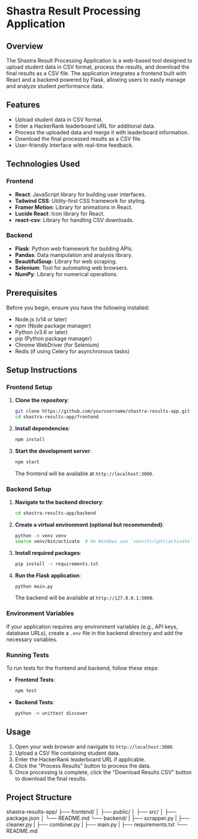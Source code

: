 # Shastra Result Processing Application

## Overview

The Shastra Result Processing Application is a web-based tool designed to upload student data in CSV format, process the results, and download the final results as a CSV file. The application integrates a frontend built with React and a backend powered by Flask, allowing users to easily manage and analyze student performance data.

## Features

- Upload student data in CSV format.
- Enter a HackerRank leaderboard URL for additional data.
- Process the uploaded data and merge it with leaderboard information.
- Download the final processed results as a CSV file.
- User-friendly interface with real-time feedback.

## Technologies Used

### Frontend
- **React**: JavaScript library for building user interfaces.
- **Tailwind CSS**: Utility-first CSS framework for styling.
- **Framer Motion**: Library for animations in React.
- **Lucide React**: Icon library for React.
- **react-csv**: Library for handling CSV downloads.

### Backend
- **Flask**: Python web framework for building APIs.
- **Pandas**: Data manipulation and analysis library.
- **BeautifulSoup**: Library for web scraping.
- **Selenium**: Tool for automating web browsers.
- **NumPy**: Library for numerical operations.

## Prerequisites

Before you begin, ensure you have the following installed:

- Node.js (v14 or later)
- npm (Node package manager)
- Python (v3.6 or later)
- pip (Python package manager)
- Chrome WebDriver (for Selenium)
- Redis (if using Celery for asynchronous tasks)

## Setup Instructions

### Frontend Setup

1. **Clone the repository**:
   ```bash
   git clone https://github.com/yourusername/shastra-results-app.git
   cd shastra-results-app/frontend
   ```

2. **Install dependencies**:
   ```bash
   npm install
   ```

3. **Start the development server**:
   ```bash
   npm start
   ```

   The frontend will be available at `http://localhost:3000`.

### Backend Setup

1. **Navigate to the backend directory**:
   ```bash
   cd shastra-results-app/backend
   ```

2. **Create a virtual environment (optional but recommended)**:
   ```bash
   python -m venv venv
   source venv/bin/activate  # On Windows use `venv\Scripts\activate`
   ```

3. **Install required packages**:
   ```bash
   pip install -r requirements.txt
   ```

4. **Run the Flask application**:
   ```bash
   python main.py
   ```

   The backend will be available at `http://127.0.0.1:5000`.

### Environment Variables

If your application requires any environment variables (e.g., API keys, database URLs), create a `.env` file in the backend directory and add the necessary variables.

### Running Tests

To run tests for the frontend and backend, follow these steps:

- **Frontend Tests**:
  ```bash
  npm test
  ```

- **Backend Tests**:
  ```bash
  python -m unittest discover
  ```

## Usage

1. Open your web browser and navigate to `http://localhost:3000`.
2. Upload a CSV file containing student data.
3. Enter the HackerRank leaderboard URL if applicable.
4. Click the "Process Results" button to process the data.
5. Once processing is complete, click the "Download Results CSV" button to download the final results.

## Project Structure
shastra-results-app/
├── frontend/
│ ├── public/
│ ├── src/
│ ├── package.json
│ └── README.md
└── backend/
| ├── scrapper.py
| ├── cleaner.py
| ├── combiner.py
| ├── main.py
| ├── requirements.txt
└── README.md
